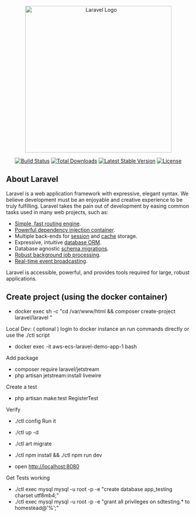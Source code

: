 <p align="center"><a href="https://laravel.com" target="_blank"><img src="https://raw.githubusercontent.com/laravel/art/master/logo-lockup/5%20SVG/2%20CMYK/1%20Full%20Color/laravel-logolockup-cmyk-red.svg" width="400" alt="Laravel Logo"></a></p>

<p align="center">
<a href="https://github.com/laravel/framework/actions"><img src="https://github.com/laravel/framework/workflows/tests/badge.svg" alt="Build Status"></a>
<a href="https://packagist.org/packages/laravel/framework"><img src="https://img.shields.io/packagist/dt/laravel/framework" alt="Total Downloads"></a>
<a href="https://packagist.org/packages/laravel/framework"><img src="https://img.shields.io/packagist/v/laravel/framework" alt="Latest Stable Version"></a>
<a href="https://packagist.org/packages/laravel/framework"><img src="https://img.shields.io/packagist/l/laravel/framework" alt="License"></a>
</p>

## About Laravel

Laravel is a web application framework with expressive, elegant syntax. We believe development must be an enjoyable and creative experience to be truly fulfilling. Laravel takes the pain out of development by easing common tasks used in many web projects, such as:

- [Simple, fast routing engine](https://laravel.com/docs/routing).
- [Powerful dependency injection container](https://laravel.com/docs/container).
- Multiple back-ends for [session](https://laravel.com/docs/session) and [cache](https://laravel.com/docs/cache) storage.
- Expressive, intuitive [database ORM](https://laravel.com/docs/eloquent).
- Database agnostic [schema migrations](https://laravel.com/docs/migrations).
- [Robust background job processing](https://laravel.com/docs/queues).
- [Real-time event broadcasting](https://laravel.com/docs/broadcasting).

Laravel is accessible, powerful, and provides tools required for large, robust applications.


## Create project (using the docker container)
* docker exec <container-name> sh -c "cd /var/www/html && composer create-project laravel/laravel <folder>"

Local Dev: ( optional ) login to docker instance an run commands directly or use the ./ctl script

* docker exec -it aws-ecs-laravel-demo-app-1 bash

Add package
* composer require laravel/jetstream
* php artisan jetstream:install livewire

Create a test
* php artisan make:test RegisterTest

Verify
* ./ctl config
Run it

* ./ctl up -d
* ./ctl art migrate
* ./ctl npm install && ./ctl npm run dev
* open <http://localhost:8080>

Get Tests working

* ./ctl exec mysql mysql -u root -p -e "create database app_testing charset utf8mb4;"
* ./ctl exec mysql mysql -u root -p -e "grant all privileges on sdtesting.* to homestead@'%';"
